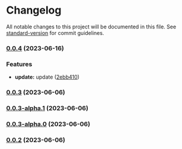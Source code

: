 # Changelog

All notable changes to this project will be documented in this file. See [standard-version](https://github.com/conventional-changelog/standard-version) for commit guidelines.

### [0.0.4](https://github.com/xiebanglong/jslib/compare/v0.0.3...v0.0.4) (2023-06-16)

### Features

- **update:** update ([2ebb410](https://github.com/xiebanglong/jslib/commit/2ebb410161b1fcf175f2ede191e96d8cfb17249d))

### [0.0.3](https://github.com/xiebanglong/jslib/compare/v0.0.3-alpha.1...v0.0.3) (2023-06-06)

### [0.0.3-alpha.1](https://github.com/xiebanglong/jslib/compare/v0.0.3-alpha.0...v0.0.3-alpha.1) (2023-06-06)

### [0.0.3-alpha.0](https://github.com/xiebanglong/jslib/compare/v0.0.2...v0.0.3-alpha.0) (2023-06-06)

### [0.0.2](https://github.com/xiebanglong/jslib/compare/v1.5.0-alpha.3...v0.0.2) (2023-06-06)
